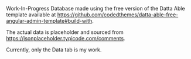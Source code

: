 Work-In-Progress Database made using the free version of the Datta Able template available at https://github.com/codedthemes/datta-able-free-angular-admin-template#build-with.

The actual data is placeholder and sourced from https://jsonplaceholder.typicode.com/comments.

Currently, only the Data tab is my work. 
